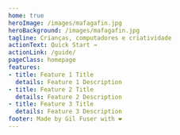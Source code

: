 ```yaml
---
home: true
heroImage: /images/mafagafin.jpg
heroBackground: /images/mafagafin.jpg
tagline: Crianças, computadores e criatividade
actionText: Quick Start →
actionLink: /guide/
pageClass: homepage
features:
- title: Feature 1 Title
  details: Feature 1 Description
- title: Feature 2 Title
  details: Feature 2 Description
- title: Feature 3 Title
  details: Feature 3 Description
footer: Made by Gil Fuser with ❤️
---
```

